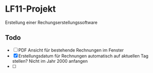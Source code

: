 # LF11-Projekt

Erstellung einer Rechungserstellungssoftware

## Todo

- [ ] PDF Ansicht für bestehende Rechnungen im Fenster
- [x] Erstellungsdatum für Rechnungen automatisch auf aktuellen Tag stellen? Nicht im Jahr 2000 anfangen
- [ ] 
